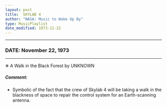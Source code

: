 ```yaml
---
layout: post
title:  SKYLAB 4
author: "NASA: Music to Wake Up By"
type: MusicPlaylist
date_modified: 1973-11-22
---
```


----
### DATE: November 22, 1973
----
✵ A Walk in the Black Forest by UNKNOWN

##### Comment:
* Symbolic of  the fact that the crew of Skylab 4 will be taking a walk in the blackness of space to repair the control system for an Earth-scanning antenna.
